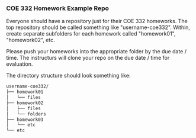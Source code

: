 ### COE 332 Homework Example Repo

Everyone should have a repository just for their COE 332 homeworks. The top
repository should be called something like "username-coe332". Within, create 
separate subfolders for each homework called "homework01", "homework02", etc.

Please push your homeworks into the appropriate folder by the due date / time.
The instructurs will clone your repo on the due date / time for evaluation.

The directory structure should look something like:

```bash
username-coe332/
├── homework01
│   └── files
├── homework02
│   ├── files
│   └── folders
├── homework03
│   └── etc
└── etc
```


